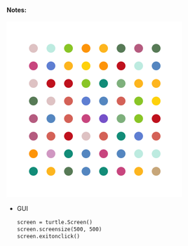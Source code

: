 #### Notes:

![painting](https://github.com/hoytlui/Experiments/blob/main/GUI%20-%20spot%20painting/painting.png)

- GUI
  ```
  screen = turtle.Screen()
  screen.screensize(500, 500)
  screen.exitonclick()
  ```
